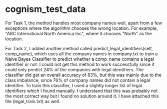 # cognism_test_data
For Task 1, the method handles most company names well, apart from a few exceptions where the algorithm chooses the wrong location. For example, "ARC International North America Inc", where it chooses "North" as the location.

For Task 2, I added another method called predict_legal_identifiers(self, comp_name), which uses all the company names in company.txt to train a Naive Bayes Classifier to predict whether a comp_name contains a legal identifier or not. I could not get this method to work successfully since it could only predict 24% of the companies with legal identifiers. 
The classifier did get an overall accuracy of 83%, but this was mainly due to the class imbalance, since 76% of company names did not contain a legal identifier. To train this classifier, I used a slightly longer list of legal identifiers which I found manually. I understand that this was probably not the most correct way but I found no solution around it. I have attached this file (legal_train.txt) as well.
